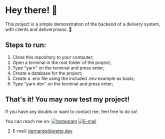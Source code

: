 # Hey there! :wave:

This project is a simple demonstration of the backend of a delivery system, with clients and deliverymans. :motor_scooter:

## Steps to run:

1. Clone this repository to your computer;
2. Open a terminal in the root folder of the project;
3. Type "yarn" on the terminal and press enter;
4. Create a database for the project;
5. Create a .env file using the included .env.example as basis;
6. Type "yarn dev" on the terminal and press enter;

## That's it! You may now test my project!

If you have any doubts or want to contact me, feel free to do so!

You can reach me on: 
[![Instagram](https://img.shields.io/badge/Instagram>-%23E4405F.svg?style=for-the-badge&logo=Instagram&logoColor=white&link=https://instagram.com/bdgpretto/)](https://instagram.com/bdgpretto/)
[![E-mail](https://img.shields.io/badge/Gmail-D14836?style=for-the-badge&logo=gmail&logoColor=white&link=bernardo@pretto.dev)](bernardo@pretto.dev)

2. E-mail: bernardo@pretto.dev

